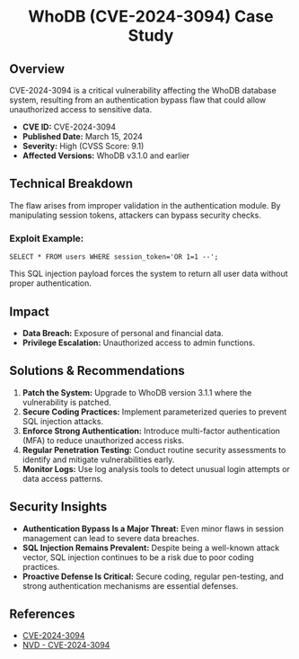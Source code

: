 #  <p align="center"> WhoDB (CVE-2024-3094) Case Study <p align="center">

## Overview
CVE-2024-3094 is a critical vulnerability affecting the WhoDB database system, resulting from an authentication bypass flaw that could allow unauthorized access to sensitive data.

- **CVE ID:** CVE-2024-3094  
- **Published Date:** March 15, 2024  
- **Severity:** High (CVSS Score: 9.1)  
- **Affected Versions:** WhoDB v3.1.0 and earlier  

## Technical Breakdown
The flaw arises from improper validation in the authentication module. By manipulating session tokens, attackers can bypass security checks.

### Exploit Example:
```
SELECT * FROM users WHERE session_token='OR 1=1 --';
```
This SQL injection payload forces the system to return all user data without proper authentication.

## Impact
- **Data Breach:** Exposure of personal and financial data.
- **Privilege Escalation:** Unauthorized access to admin functions.

## Solutions & Recommendations
1. **Patch the System:** Upgrade to WhoDB version 3.1.1 where the vulnerability is patched.
2. **Secure Coding Practices:** Implement parameterized queries to prevent SQL injection attacks.
3. **Enforce Strong Authentication:** Introduce multi-factor authentication (MFA) to reduce unauthorized access risks.
4. **Regular Penetration Testing:** Conduct routine security assessments to identify and mitigate vulnerabilities early.
5. **Monitor Logs:** Use log analysis tools to detect unusual login attempts or data access patterns.

## Security Insights 
- **Authentication Bypass Is a Major Threat:** Even minor flaws in session management can lead to severe data breaches.
- **SQL Injection Remains Prevalent:** Despite being a well-known attack vector, SQL injection continues to be a risk due to poor coding practices.
- **Proactive Defense Is Critical:** Secure coding, regular pen-testing, and strong authentication mechanisms are essential defenses.

## References
- [CVE-2024-3094](https://cve.mitre.org/cgi-bin/cvename.cgi?name=CVE-2024-3094)  
- [NVD - CVE-2024-3094](https://nvd.nist.gov/vuln/detail/CVE-2024-3094)
